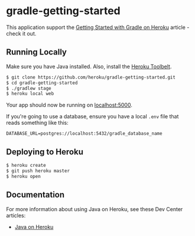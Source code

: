 # gradle-getting-started



This application support the [Getting Started with Gradle on Heroku](https://devcenter.heroku.com/articles/getting-started-with-gradle-on-heroku) article - check it out.

## Running Locally

Make sure you have Java installed.  Also, install the [Heroku Toolbelt](https://toolbelt.heroku.com/).

```sh
$ git clone https://github.com/heroku/gradle-getting-started.git
$ cd gradle-getting-started
$ ./gradlew stage
$ heroku local web
```

Your app should now be running on [localhost:5000](http://localhost:5000/).

If you're going to use a database, ensure you have a local `.env` file that reads something like this:

```
DATABASE_URL=postgres://localhost:5432/gradle_database_name
```

## Deploying to Heroku

```sh
$ heroku create
$ git push heroku master
$ heroku open
```

## Documentation

For more information about using Java on Heroku, see these Dev Center articles:

- [Java on Heroku](https://devcenter.heroku.com/categories/java)